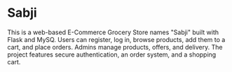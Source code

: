 # Sabji
This is a web-based E-Commerce Grocery Store names "Sabji" built with Flask and MySQ. Users can register, log in, browse products, add them to a cart, and place orders. Admins manage products, offers, and delivery. The project features secure authentication, an order system, and a shopping cart. 
